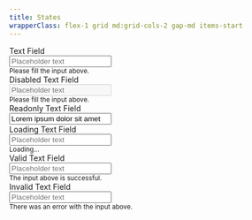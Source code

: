 ```yaml
---
title: States
wrapperClass: flex-1 grid md:grid-cols-2 gap-md items-start
---
```


<div class="vv-input-text">
    <label for="textfield">Text Field</label>
    <div class="vv-input-text__wrapper">
        <input id="textfield" 
               type="text" 
               name="textfield" 
               placeholder="Placeholder text" 
               aria-describedby="textfield-hint" />
    </div>
    <small id="textfield-hint" class="vv-input-text__hint">
        Please fill the input above.
    </small>
</div>

<div class="vv-input-text 
            vv-input-text--disabled">
    <label for="textfield-disabled">Disabled Text Field</label>
    <div class="vv-input-text__wrapper">
        <input id="textfield-disabled" 
               type="text" 
               name="textfield-disabled" 
               placeholder="Placeholder text" 
               aria-describedby="textfield-disabled-hint" 
               disabled="disabled" />
    </div>
    <small id="textfield-disabled-hint" class="vv-input-text__hint">
        Please fill the input above.
    </small>
</div>

<div class="vv-input-text 
            vv-input-text--readonly
            vv-input-text--dirty">
    <label for="textfield-readonly">Readonly Text Field</label>
    <div class="vv-input-text__wrapper">
        <input id="textfield-readonly" 
               type="text" 
               name="textfield-readonly" 
               placeholder="Placeholder text" 
               aria-describedby="textfield-readonly-hint" 
               readonly="readonly" 
               value="Lorem ipsum dolor sit amet" 
               tabindex="-1" />
    </div>
</div>

<div class="vv-input-text 
            vv-input-text--loading">
    <label for="textfield-loading">Loading Text Field</label>
    <div class="vv-input-text__wrapper">
        <input id="textfield-loading" 
               type="text" 
               name="textfield-loading" 
               placeholder="Placeholder text" 
               aria-describedby="textfield-loading-hint" />
    </div>
    <small id="textfield-loading-hint" class="vv-input-text__hint">Loading...</small>
</div>

<div class="vv-input-text 
            vv-input-text--valid">
    <label for="textfield-success">Valid Text Field</label>
    <div class="vv-input-text__wrapper">
        <input id="textfield-success" 
               type="text" 
               name="textfield-success"
               placeholder="Placeholder text" 
               aria-describedby="textfield-success-hint" 
               aria-invalid="false" />
    </div>
    <small id="textfield-success-hint" class="vv-input-text__hint">
        The input above is successful.
    </small>
</div>

<div class="vv-input-text 
            vv-input-text--invalid">
    <label for="textfield-invalid">Invalid Text Field</label>
    <div class="vv-input-text__wrapper">
        <input id="textfield-invalid" 
               type="text" 
               name="textfield-invalid" 
               placeholder="Placeholder text" 
               aria-describedby="textfield-invalid-hint" 
               aria-invalid="true" />
    </div>
    <small id="textfield-invalid-hint" class="vv-input-text__hint">
        There was an error with the input above.
    </small>
</div>
